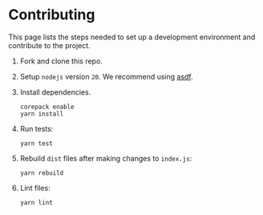 # Contributing

This page lists the steps needed to set up a development environment and contribute to the project.

1. Fork and clone this repo.

2. Setup `nodejs` version `20`. We recommend using [asdf](https://asdf-vm.com/guide/getting-started.html).

3. Install dependencies.

    ```shell
    corepack enable
    yarn install
    ```

4. Run tests:

    ```shell
    yarn test
    ```

5. Rebuild `dist` files after making changes to `index.js`:

    ```shell
    yarn rebuild
    ```

6. Lint files:

    ```shell
    yarn lint
    ```
